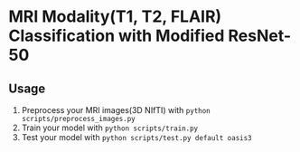 # MRI Modality(T1, T2, FLAIR) Classification with Modified ResNet-50

## Usage
1. Preprocess your MRI images(3D NIfTI) with ```python scripts/preprocess_images.py```
2. Train your model with ```python scripts/train.py```
3. Test your model with ```python scripts/test.py default oasis3```
